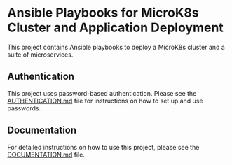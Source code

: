 # Ansible Playbooks for MicroK8s Cluster and Application Deployment

This project contains Ansible playbooks to deploy a MicroK8s cluster and a suite of microservices.

## Authentication

This project uses password-based authentication. Please see the [AUTHENTICATION.md](../../AUTHENTICATION.md) file for instructions on how to set up and use passwords.

## Documentation

For detailed instructions on how to use this project, please see the [DOCUMENTATION.md](../../DOCUMENTATION.md) file.
